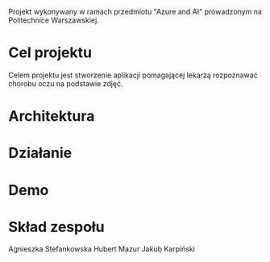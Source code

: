 Projekt wykonywany w ramach przedmiotu "Azure and AI" prowadzonym na Politechnice Warszawskiej.

Cel projektu 
====
Celem projektu jest stworzenie aplikacji pomagającej lekarzą rozpoznawać chorobu oczu na podstawie zdjęć.

Architektura
====

Działanie
====

Demo
====

Skład zespołu
====
Agnieszka Stefankowska
Hubert Mazur
Jakub Karpiński

